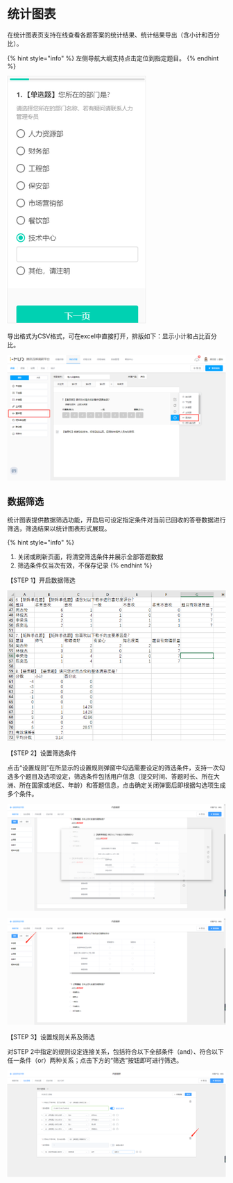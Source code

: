 # 统计图表

在统计图表页支持在线查看各题答案的统计结果、统计结果导出（含小计和百分比）。

{% hint style="info" %}
左侧导航大纲支持点击定位到指定题目。
{% endhint %}

![&#x7EDF;&#x8BA1;&#x56FE;&#x8868;](../../.gitbook/assets/image%20%2853%29.png)

导出格式为CSV格式，可在excel中直接打开，排版如下：显示小计和占比百分比。

![&#x5BFC;&#x51FA;&#x7EDF;&#x8BA1;&#x7ED3;&#x679C;](../../.gitbook/assets/image%20%28182%29.png)

## 数据筛选

统计图表提供数据筛选功能，开启后可设定指定条件对当前已回收的答卷数据进行筛选，筛选结果以统计图表形式展现。

{% hint style="info" %}
1. 关闭或刷新页面，将清空筛选条件并展示全部答题数据 
2. 筛选条件仅当次有效，不保存记录
{% endhint %}

【STEP 1】开启数据筛选

![&#x5728;&#x7EDF;&#x8BA1;&#x56FE;&#x8868;&#x9875;&#x542F;&#x7528;&#x6570;&#x636E;&#x7B5B;&#x9009;](../../.gitbook/assets/image%20%28166%29.png)

【STEP 2】设置筛选条件

点击“设置规则”在所显示的设置规则弹窗中勾选需要设定的筛选条件，支持一次勾选多个题目及选项设定，筛选条件包括用户信息（提交时间、答题时长、所在大洲、所在国家或地区、年龄）和答题信息，点击确定关闭弹窗后即根据勾选项生成多个条件。

![&#x70B9;&#x51FB;&#x201C;&#x8BBE;&#x7F6E;&#x89C4;&#x5219;&#x201D;&#x663E;&#x793A;&#x5F39;&#x7A97;](../../.gitbook/assets/image%20%2858%29.png)

![&#x8BBE;&#x7F6E;&#x89C4;&#x5219;&#x5F39;&#x7A97;](../../.gitbook/assets/image%20%289%29.png)

【STEP 3】设置规则关系及筛选

对STEP 2中指定的规则设定连接关系，包括符合以下全部条件（and）、符合以下任一条件（or）两种关系；点击下方的“筛选”按钮即可进行筛选。

![&#x8BBE;&#x7F6E;&#x89C4;&#x5219;&#x5173;&#x7CFB;&#x53CA;&#x7B5B;&#x9009;](../../.gitbook/assets/image%20%2842%29.png)





